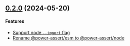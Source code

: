 ## [0.2.0](https://github.com/twada/power-assert-monorepo/releases/tag/node-v0.2.0) (2024-05-20)


#### Features

- [Support node `--import` flag](https://github.com/twada/power-assert-monorepo/pull/8)
- [Rename @power-assert/esm to @power-assert/node](https://github.com/twada/power-assert-monorepo/pull/9)
